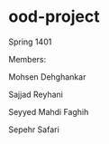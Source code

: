 # ood-project

Spring 1401

Members:

Mohsen Dehghankar

Sajjad Reyhani

Seyyed Mahdi Faghih

Sepehr Safari
